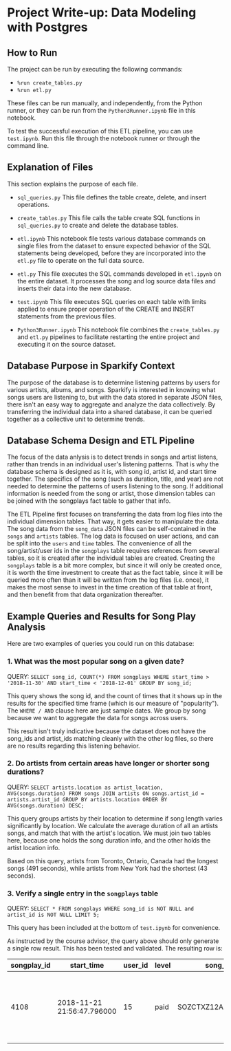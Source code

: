 # Project Write-up: Data Modeling with Postgres

## How to Run

The project can be run by executing the following commands:
- `%run create_tables.py`
- `%run etl.py`

These files can be run manually, and independently, from the Python runner, or they can be run from the `Python3Runner.ipynb` file in this notebook.

To test the successful execution of this ETL pipeline, you can use `test.ipynb`. Run this file through the notebook runner or through the command line.

## Explanation of Files

This section explains the purpose of each file.

- `sql_queries.py`
  This file defines the table create, delete, and insert operations.

- `create_tables.py`
  This file calls the table create SQL functions in `sql_queries.py` to create and delete the database tables.

- `etl.ipynb`
  This notebook file tests various database commands on single files from the dataset to ensure expected behavior of the SQL statements being developed, before they are incorporated into the `etl.py` file to operate on the full data source.

- `etl.py`
  This file executes the SQL commands developed in `etl.ipynb` on the entire dataset. It processes the song and log source data files and inserts their data into the new database.

- `test.ipynb`
  This file executes SQL queries on each table with limits applied to ensure proper operation of the CREATE and INSERT statements from the previous files.

- `Python3Runner.ipynb`
  This notebook file combines the `create_tables.py` and `etl.py` pipelines to facilitate restarting the entire project and executing it on the source dataset.


## Database Purpose in Sparkify Context

The purpose of the database is to determine listening patterns by users for various artists, albums, and songs. Sparkify is interested in knowing what songs users are listening to, but with the data stored in separate JSON files, there isn't an easy way to aggregate and analyze the data collectively. By transferring the individual data into a shared database, it can be queried together as a collective unit to determine trends.

## Database Schema Design and ETL Pipeline

The focus of the data anlysis is to detect trends in songs and artist listens, rather than trends in an individual user's listening patterns. That is why the database schema is designed as it is, with song id, artist id, and start time together. The specifics of the song (such as duration, title, and year) are not needed to determine the patterns of users listening to the song. If additional information is needed from the song or artist, those dimension tables can be joined with the songplays fact table to gather that info.

The ETL Pipeline first focuses on transferring the data from log files into the individual dimension tables. That way, it gets easier to manipulate the data. The song data from the `song_data` JSON files can be self-contained in the `songs` and `artists` tables. The log data is focused on user actions, and can be split into the `users` and `time` tables. The convenience of all the song/artist/user ids in the `songplays` table requires references from several tables, so it is created after the individual tables are created. Creating the `songplays` table is a bit more complex, but since it will only be created once, it is worth the time investment to create that as the fact table, since it will be queried more often than it will be written from the log files (i.e. once), it makes the most sense to invest in the time creation of that table at front, and then benefit from that data organization thereafter.

## Example Queries and Results for Song Play Analysis

Here are two examples of queries you could run on this database:

### 1. What was the most popular song on a given date?

QUERY:
`SELECT song_id, COUNT(*) FROM songplays WHERE start_time > '2018-11-30' AND start_time < '2018-12-01' GROUP BY song_id;`

This query shows the song id, and the count of times that it shows up in the results for the specified time frame (which is our measure of "popularity"). The `WHERE / AND` clause here are just sample dates. We group by song because we want to aggregate the data for songs across users.

This result isn't truly indicative because the dataset does not have the song_ids and artist_ids matching cleanly with the other log files, so there are no results regarding this listening behavior.

### 2. Do artists from certain areas have longer or shorter song durations?

QUERY:
`SELECT artists.location as artist_location, AVG(songs.duration) FROM songs JOIN artists ON songs.artist_id = artists.artist_id GROUP BY artists.location ORDER BY AVG(songs.duration) DESC;`

This query groups artists by their location to determine if song length varies significantly by location. We calculate the average duration of all an artists songs, and match that with the artist's location. We must join two tables here, because one holds the song duration info, and the other holds the artist location info.

Based on this query, artists from Toronto, Ontario, Canada had the longest songs (491 seconds), while artists from New York had the shortest (43 seconds).

### 3. Verify a single entry in the `songplays` table

QUERY:
`SELECT * FROM songplays WHERE song_id is NOT NULL and artist_id is NOT NULL LIMIT 5;`

This query has been included at the bottom of `test.ipynb` for convenience.

As instructed by the course advisor, the query above should only generate a single row result. This has been tested and validated. The resulting row is:

| songplay_id | start_time | user_id | level | song_id | artist_id | session_id | location | user_agent |
| ---------- | ---------- | ------- | ----- | ------- | --------- | ---------- | -------- | ---------- |
| 4108 | 2018-11-21 21:56:47.796000 | 15 | paid | SOZCTXZ12AB0182364 | AR5KOSW1187FB35FF4 | 818 | Chicago-Naperville-Elgin, IL-IN-WI | "Mozilla/5.0 (X11; Linux x86_64) AppleWebKit/537.36 (KHTML, like Gecko) Ubuntu Chromium/36.0.1985.125 Chrome/36.0.1985.125 Safari/537.36"